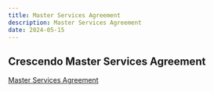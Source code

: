 ```yaml
---
title: Master Services Agreement
description: Master Services Agreement
date: 2024-05-15
---
```



## Crescendo Master Services Agreement


[Master Services Agreement](/crescendo_msa.pdf)